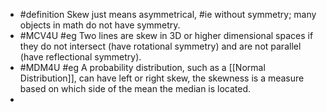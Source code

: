 - #definition Skew just means asymmetrical, #ie without symmetry; many objects in math do not have symmetry.
- #MCV4U #eg Two lines are skew in 3D or higher dimensional spaces if they do not intersect (have rotational symmetry) and are not parallel (have reflectional symmetry).
- #MDM4U #eg A probability distribution, such as a [[Normal Distribution]], can have left or right skew, the skewness is a measure based on which side of the mean the median is located.
-